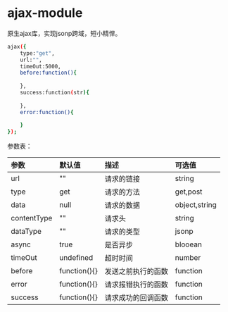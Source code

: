 # ajax-module
原生ajax库，实现jsonp跨域，短小精悍。

```bash
ajax({
    type:"get",
    url:"", 
    timeOut:5000,
    before:function(){
      
    },
    success:function(str){
        
    },
    error:function(){
        
    }
});
```

参数表：

| 参数 | 默认值 | 描述 | 可选值 |
|:----|:----|:----|:----|
| url | "" | 请求的链接 | string |
| type | get | 请求的方法 | get,post |
| data | null | 请求的数据 | object,string |
| contentType | "" | 请求头 | string |
| dataType | "" | 请求的类型 | jsonp |
| async | true | 是否异步 | blooean |
| timeOut | undefined | 超时时间 | number |
| before | function(){} | 发送之前执行的函数 | function |
| error | function(){} | 请求报错执行的函数 | function |
| success | function(){} | 请求成功的回调函数 | function |


